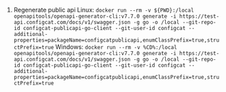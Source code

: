1. Regenerate public api
Linux:
```docker run --rm -v ${PWD}:/local openapitools/openapi-generator-cli:v7.7.0 generate -i https://test-api.configcat.com/docs/v1/swagger.json -g go -o /local --git-repo-id configcat-publicapi-go-client --git-user-id configcat --additional-properties=packageName=configcatpublicapi,enumClassPrefix=true,structPrefix=true```
Windows: 
```docker run --rm -v %CD%:/local openapitools/openapi-generator-cli:v7.7.0 generate -i https://test-api.configcat.com/docs/v1/swagger.json -g go -o /local --git-repo-id configcat-publicapi-go-client --git-user-id configcat --additional-properties=packageName=configcatpublicapi,enumClassPrefix=true,structPrefix=true```
